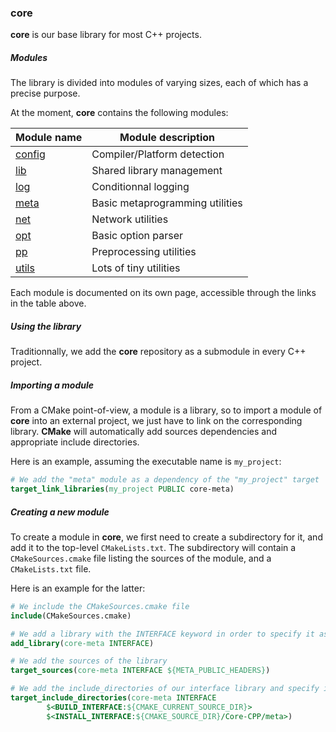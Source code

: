 ### core

**core** is our base library for most C++ projects.

##### Modules
The library is divided into modules of varying sizes, each of which has a precise purpose.

At the moment, **core** contains the following modules:

|     Module name     |        Module description        |
|---------------------|----------------------------------|
| [config][0]         | Compiler/Platform detection      |
| [lib][1]            | Shared library management        |
| [log][2]            | Conditionnal logging             |
| [meta][3]           | Basic metaprogramming utilities  |
| [net][4]            | Network utilities                |
| [opt][5]            | Basic option parser              |
| [pp][6]             | Preprocessing utilities          |
| [utils][7]          | Lots of tiny utilities           |

[0]: http://doc.slyris.eu/projects/cpp/core/config.html
[1]: http://doc.slyris.eu/projects/cpp/core/lib.html
[2]: http://doc.slyris.eu/projects/cpp/core/log.html
[3]: http://doc.slyris.eu/projects/cpp/core/meta.html
[4]: http://doc.slyris.eu/projects/cpp/core/net.html
[5]: http://doc.slyris.eu/projects/cpp/core/opt.html
[6]: http://doc.slyris.eu/projects/cpp/core/pp.html
[7]: http://doc.slyris.eu/projects/cpp/core/utils.html

Each module is documented on its own page, accessible through the links in the table above.

##### Using the library
Traditionnally, we add the **core** repository as a submodule in every C++ project.

##### Importing a module
From a CMake point-of-view, a module is a library, so to import a module of **core** into an external project, we just have to link on the corresponding library.
**CMake** will automatically add sources dependencies and appropriate include directories.

Here is an example, assuming the executable name is `my_project`:
```cmake
# We add the "meta" module as a dependency of the "my_project" target
target_link_libraries(my_project PUBLIC core-meta)
```

##### Creating a new module
To create a module in **core**, we first need to create a subdirectory for it, and add it to the top-level `CMakeLists.txt`.
The subdirectory will contain a `CMakeSources.cmake` file listing the sources of the module, and a `CMakeLists.txt` file.

Here is an example for the latter:

```cmake
# We include the CMakeSources.cmake file
include(CMakeSources.cmake)

# We add a library with the INTERFACE keyword in order to specify it as header-only
add_library(core-meta INTERFACE)

# We add the sources of the library
target_sources(core-meta INTERFACE ${META_PUBLIC_HEADERS})

# We add the include_directories of our interface library and specify its install directory
target_include_directories(core-meta INTERFACE
        $<BUILD_INTERFACE:${CMAKE_CURRENT_SOURCE_DIR}>
        $<INSTALL_INTERFACE:${CMAKE_SOURCE_DIR}/Core-CPP/meta>)
```
